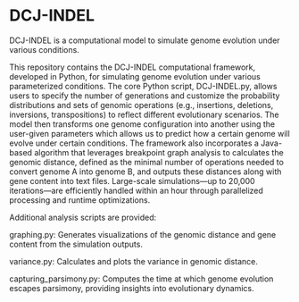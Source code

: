 # DCJ-INDEL
DCJ-INDEL is a computational model to simulate genome evolution under various conditions.

This repository contains the DCJ-INDEL computational framework, developed in Python, for simulating genome evolution under various parameterized conditions. The core Python script, DCJ-INDEL.py, allows users to specify the number of generations and customize the probability distributions and sets of genomic operations (e.g., insertions, deletions, inversions, transpositions) to reflect different evolutionary scenarios. The model then transforms one genome configuration into another using the user-given parameters which allows us to predict how a certain genome will evolve under certain conditions. The framework also incorporates a Java-based algorithm that leverages breakpoint graph analysis to calculates the genomic distance, defined as the minimal number of operations needed to convert genome A into genome B, and outputs these distances along with gene content into text files. Large-scale simulations—up to 20,000 iterations—are efficiently handled within an hour through parallelized processing and runtime optimizations.

Additional analysis scripts are provided:

graphing.py: Generates visualizations of the genomic distance and gene content from the simulation outputs.

variance.py: Calculates and plots the variance in genomic distance.

capturing_parsimony.py: Computes the time at which genome evolution escapes parsimony, providing insights into evolutionary dynamics.
